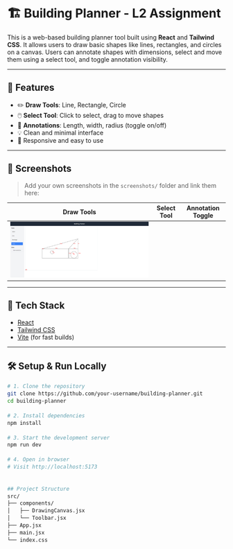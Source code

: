 # 🏗️ Building Planner - L2 Assignment

This is a web-based building planner tool built using **React** and **Tailwind CSS**. It allows users to draw basic shapes like lines, rectangles, and circles on a canvas. Users can annotate shapes with dimensions, select and move them using a select tool, and toggle annotation visibility.

---

## 🚀 Features

- ✏️ **Draw Tools**: Line, Rectangle, Circle
- 🖱️ **Select Tool**: Click to select, drag to move shapes
- 📏 **Annotations**: Length, width, radius (toggle on/off)
- 💡 Clean and minimal interface
- 🎯 Responsive and easy to use

---

## 📸 Screenshots

> Add your own screenshots in the `screenshots/` folder and link them here:

| Draw Tools | Select Tool | Annotation Toggle |
|------------|-------------|-------------------|
| ![Draw Tools](src/assets/draw-tools.png)

---

## 🧰 Tech Stack

- [React](https://reactjs.org/)
- [Tailwind CSS](https://tailwindcss.com/)
- [Vite](https://vitejs.dev/) (for fast builds)

---

## 🛠️ Setup & Run Locally

```bash
# 1. Clone the repository
git clone https://github.com/your-username/building-planner.git
cd building-planner

# 2. Install dependencies
npm install

# 3. Start the development server
npm run dev

# 4. Open in browser
# Visit http://localhost:5173


## Project Structure
src/
├── components/
│   ├── DrawingCanvas.jsx
│   └── Toolbar.jsx
├── App.jsx
├── main.jsx
└── index.css
